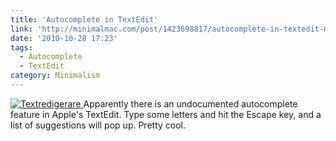```yaml
---
title: 'Autocomplete in TextEdit'
link: 'http://minimalmac.com/post/1423698817/autocomplete-in-textedit-mac-os-x-hints'
date: '2010-10-28 17:23'
tags:
  - Autocomplete
  - TextEdit
category: Minimalism
---
```


[ ![](http://213.185.255.138/core/wp-content/uploads/2010/10/Textredigerare.png "Textredigerare") ](http://minimalmac.com/post/1423698817/autocomplete-in-textedit-mac-os-x-hints) Apparently there is an undocumented autocomplete feature in Apple's TextEdit. Type some letters and hit the Escape key, and a list of suggestions will pop up. Pretty cool.
